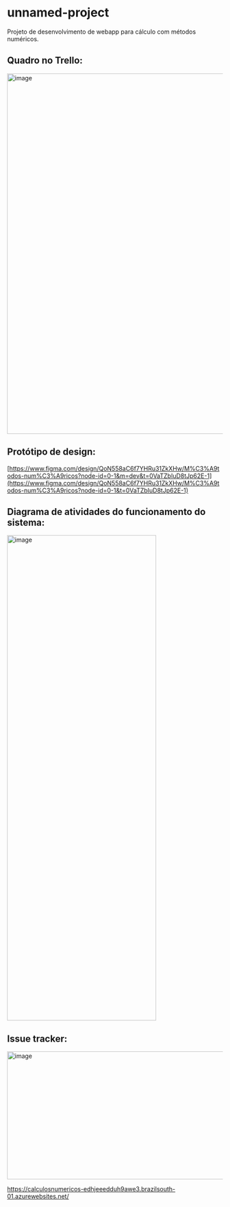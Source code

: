 # unnamed-project

Projeto de desenvolvimento de webapp para cálculo com métodos numéricos.

## Quadro no Trello:
<img width="1783" height="840" alt="image" src="https://github.com/user-attachments/assets/dc170d80-3560-4d45-822f-b354a9e6d813" />

## Protótipo de design:
[https://www.figma.com/design/QoN558aC6f7YHRu31ZkXHw/M%C3%A9todos-num%C3%A9ricos?node-id=0-1&m=dev&t=0VaTZbIuD8tJp62E-1](https://www.figma.com/design/QoN558aC6f7YHRu31ZkXHw/M%C3%A9todos-num%C3%A9ricos?node-id=0-1&t=0VaTZbIuD8tJp62E-1)

## Diagrama de atividades do funcionamento do sistema:
<img width="348" height="1131" alt="image" src="https://github.com/user-attachments/assets/69375093-952f-4d2a-9895-0efe3042de8a" />

## Issue tracker:
<img width="1544" height="298" alt="image" src="https://github.com/user-attachments/assets/dd6c5b71-087b-45fc-91b3-fac19d7d8b5d" />

https://calculosnumericos-edhjeeedduh9awe3.brazilsouth-01.azurewebsites.net/
